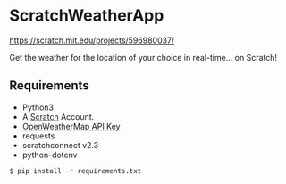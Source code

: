# ScratchWeatherApp
https://scratch.mit.edu/projects/596980037/

Get the weather for the location of your choice in real-time... on Scratch!

## Requirements
- Python3
- A [Scratch](https://scratch.mit.edu/join) Account.
- [OpenWeatherMap API Key](https://openweathermap.org)
- requests
- scratchconnect v2.3
- python-dotenv

```bash
$ pip install -r requirements.txt
```
